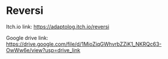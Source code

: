 # Reversi
Itch.io link: https://adaptolog.itch.io/reversi

Google drive link: https://drive.google.com/file/d/1MioZiqGWhvrbZZiK1_NKRQc63-OwWw6e/view?usp=drive_link
